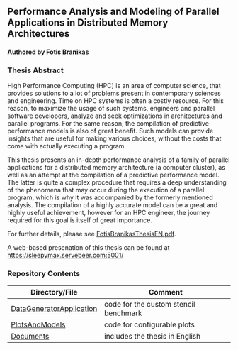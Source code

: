 ## Performance Analysis and Modeling of Parallel Applications in Distributed Memory Architectures

#### Authored by Fotis Branikas

### Thesis Abstract
High Performance Computing (HPC) is an area of computer science, that provides solutions to a lot of problems present in
contemporary sciences and engineering. Time on HPC systems is often a costly resource. For this reason, to maximize the
usage of such systems, engineers and parallel software developers, analyze and seek optimizations in architectures and
parallel programs. For the same reason, the compilation of predictive performance models is also of great benefit. Such
models can provide insights that are useful for making various choices, without the costs that come with actually
executing a program.

This thesis presents an in-depth performance analysis of a family of parallel applications for a distributed memory
architecture (a computer cluster), as well as an attempt at the compilation of a predictive performance model. The
latter is quite a complex
procedure that requires a deep understanding of the phenomena that may occur during the execution of a parallel program,
which is why it was accompanied by the formerly mentioned analysis. Τhe compilation of a highly accurate model can be a
great and highly useful achievement, however for an HPC engineer, the journey required for this goal is itself of great
importance.

For further details, please see [FotisBranikasThesisEN.pdf](Documents/FotisBranikasThesisEN.pdf).

A web-based presenation of this thesis can be found at https://sleepymax.servebeer.com:5001/

### Repository Contents 

| Directory/File                                       | Comment                               |
|------------------------------------------------------|---------------------------------------|
| [DataGeneratorApplication](DataGeneratorApplication) | code for the custom stencil benchmark |
| [PlotsAndModels](PlotsAndModels)                     | code for configurable plots           |
| [Documents](Documents)                               | includes the thesis in English        |

